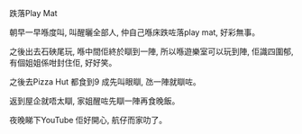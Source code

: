 跌落Play Mat

朝早一早喺度叫, 叫醒曬全部人, 仲自己喺床跌咗落play mat, 好彩無事。

之後出去石硤尾玩, 喺中間佢終於瞓到一陣, 所以喺遊樂室可以玩到陣, 佢識四圍郁, 有個姐姐係咁封住佢, 好好笑。

之後去Pizza Hut 都食到9 成先叫眼瞓, 氹一陣就瞓咗。

返到屋企就唔太瞓, 家姐醒咗先瞓一陣再食晚飯。

夜晚睇下YouTube 佢好開心, 航仔而家叻了。
